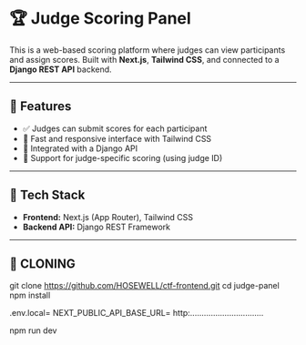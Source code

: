 # 🏆 Judge Scoring Panel 

This is a web-based scoring platform where judges can view participants and assign scores. Built with **Next.js**, **Tailwind CSS**, and connected to a **Django REST API** backend.

---

## 📸 Features

- ✅ Judges can submit scores for each participant
- 🚀 Fast and responsive interface with Tailwind CSS
- 🔗 Integrated with a Django API
- 🔐 Support for judge-specific scoring (using judge ID)

---

## 🧱 Tech Stack

- **Frontend:** Next.js (App Router), Tailwind CSS
- **Backend API:** Django REST Framework
---

## 🧪 CLONING 

git clone https://github.com/HOSEWELL/ctf-frontend.git
cd judge-panel
npm install

.env.local= NEXT_PUBLIC_API_BASE_URL= http:................................

npm run dev

